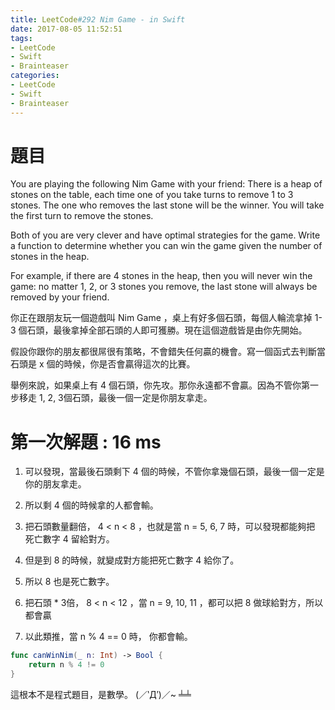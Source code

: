 ```yaml
---
title: LeetCode#292 Nim Game - in Swift
date: 2017-08-05 11:52:51
tags:
- LeetCode
- Swift
- Brainteaser
categories: 
- LeetCode
- Swift
- Brainteaser
---
```



# 題目
You are playing the following Nim Game with your friend: There is a heap of stones on the table, each time one of you take turns to remove 1 to 3 stones. The one who removes the last stone will be the winner. You will take the first turn to remove the stones.
 
Both of you are very clever and have optimal strategies for the game. Write a function to determine whether you can win the game given the number of stones in the heap.
 
For example, if there are 4 stones in the heap, then you will never win the game: no matter 1, 2, or 3 stones you remove, the last stone will always be removed by your friend.
 
 
你正在跟朋友玩一個遊戲叫 Nim Game ，桌上有好多個石頭，每個人輪流拿掉 1-3 個石頭，最後拿掉全部石頭的人即可獲勝。現在這個遊戲皆是由你先開始。
 
假設你跟你的朋友都很屌很有策略，不會錯失任何贏的機會。寫一個函式去判斷當石頭是 x 個的時候，你是否會贏得這次的比賽。
 
舉例來說，如果桌上有 4 個石頭，你先攻。那你永遠都不會贏。因為不管你第一步移走 1, 2, 3個石頭，最後一個一定是你朋友拿走。
 

# 第一次解題 : 16 ms
1. 可以發現，當最後石頭剩下 4 個的時候，不管你拿幾個石頭，最後一個一定是你的朋友拿走。
 
2. 所以剩 4 個的時候拿的人都會輸。
 
3. 把石頭數量翻倍， 4 < n < 8 ，也就是當 n = 5, 6, 7 時，可以發現都能夠把 死亡數字 4 留給對方。
 
4. 但是到 8 的時候，就變成對方能把死亡數字 4 給你了。
 
5. 所以 8 也是死亡數字。
 
6. 把石頭 * 3倍， 8 < n < 12 ，當 n = 9, 10, 11 ，都可以把 8 做球給對方，所以都會贏
 
7. 以此類推，當 n % 4 == 0 時， 你都會輸。


``` swift
func canWinNim(_ n: Int) -> Bool {
    return n % 4 != 0
}
```

這根本不是程式題目，是數學。
(／‵Д′)／~ ╧╧






